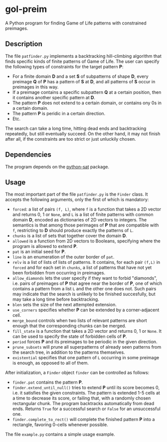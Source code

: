 # gol-preim

A Python program for finding Game of Life patterns with constrained preimages.

## Description

The file `patfinder.py` implements a backtracking hill-climbing algorithm that finds specific kinds of finite patterns of Game of Life.
The user can specify the following types of constraints for the target pattern **P**:
* For a finite domain **D** and a set **S** of subpatterns of shape **D**, every preimage **Q** of **P** has a pattern of **S** at **D**, and all patterns of **S** occur in preimages in this way.
* If a preimage contains a specific subpattern **Q** at a certain position, then it contains another specific pattern at **D**.
* The pattern **P** does not extend to a certain domain, or contains ony 0s in a certain domain.
* The pattern **P** is peridic in a certain direction.
* Etc.

The search can take a long time, hitting dead ends and backtracking repeatedly, but still eventually succeed.
On the other hand, it may not finish after all, if the constraints are too strict or just unluckily chosen.

## Dependencies

The program depends on the [python-sat](https://pypi.org/project/python-sat/) package.

## Usage

The most important part of the file `patfinder.py` is the `Finder` class.
It accepts the following arguments, only the first of which is mandatory:
* `forced`: a list of pairs `(f, L)`, where `f` is a function that takes a 2D vector and returns 0, 1 or `None`, and `L` is a list of finite patterns with common domain **D**, encoded as dictionaries of 2D vectors to integers. The semantics is that among those perimages of **P** that are compatible with `f`, restricting to **D** should produce exactly the patterns of `L`.
* `chunks` is a list of sets that together cover the domain **D**.
* `allowed` is a function from 2D vectors to Booleans, specifying where the program is allowed to extend **P**.
* `pat` is an initial seed for **P**.
* `line` is an enumeration of the outer border of `pat`.
* `relv` is a list of lists of lists of patterns. It contains, for each pair `(f,L)` in `forced` and for each set in `chunks`, a list of patterns that have not yet been forbidden from occurring in preimages.
* `allow_diamonds` lets the user specify if they want to forbid "diamonds", i.e. pairs of preimages of **P** that agree near the border of **P**, one of which contains a pattern from a list `L` and the other one does not. Such pairs may indicate that the search is unlikely to be finished succesfully, but may take a long time before backtracking.
* `blen` sets the size of the next attempted extension.
* `use_corners` specifies whether **P** can be extended by a corner-adjacent cell.
* `merge_bound` controls when two lists of relevant patterns are short enough that the corresponding chunks can be merged.
* `fill_state` is a function that takes a 2D vector and returns 0, 1 or `None`. It can be used to specify the state of forbidden cells of **P**.
* `period` forces **P** and its preimages to be periodic in the given direction.
* `prune_subsets` will prune all superpatterns of already seen patterns from the search tree, in addition to the patterns themselves.
* `existential` specifies that one pattern of `L` occurring in some preimage is enough, as opposed to all of them.

After initialization, a `Finder` object `finder` can be controlled as follows:
* `finder.pat` contains the pattern **P**.
* `finder.extend_until_null()` tries to extend **P** until its score becomes 0, i.e. it satisfies the given constraints. The pattern is extended 1-5 cells at a time to decrease its score, or failing that, with a randomly chosen rectangular chunk. The program backtracks automatically from dead ends. Returns `True` for a successful search or `False` for an unsuccessful one.
* `finder.complete_to_rect()` will complete the finished pattern **P** into a rectangle, favoring 0-cells whenever possible.

The file `example.py` contains a simple usage example.